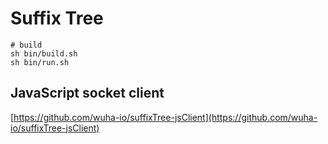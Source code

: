 
# Suffix Tree

    # build
    sh bin/build.sh
    sh bin/run.sh

## JavaScript socket client

[https://github.com/wuha-io/suffixTree-jsClient](https://github.com/wuha-io/suffixTree-jsClient)

